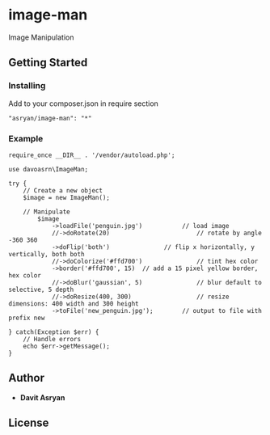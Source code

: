 # image-man

Image Manipulation

## Getting Started


### Installing

Add to your composer.json in require section 

```
"asryan/image-man": "*"
```


### Example

```
require_once __DIR__ . '/vendor/autoload.php';

use davoasrn\ImageMan;

try {
    // Create a new object
    $image = new ImageMan();

    // Manipulate
        $image
            ->loadFile('penguin.jpg')           // load image
            //->doRotate(20)                        // rotate by angle -360 360
            ->doFlip('both')               // flip x horizontally, y vertically, both both
            //->doColorize('#ffd700')               // tint hex color
            ->border('#ffd700', 15)  // add a 15 pixel yellow border, hex color
            //->doBlur('gaussian', 5)               // blur default to selective, 5 depth
            //->doResize(400, 300)                  // resize dimensions: 400 width and 300 height
            ->toFile('new_penguin.jpg');        // output to file with prefix new

} catch(Exception $err) {
    // Handle errors
    echo $err->getMessage();
}
```

## Author

* **Davit Asryan**


## License



